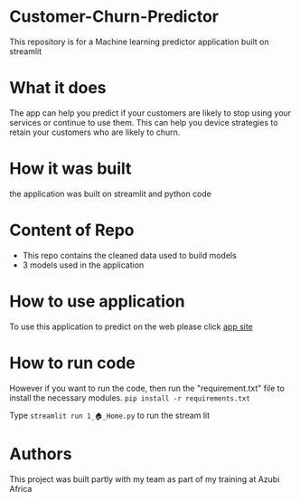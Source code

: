 # Customer-Churn-Predictor
This repository is for a Machine learning predictor application built on streamlit

# What it does
The app can help you predict if your customers are likely to stop using your services or continue to use them. This can help you device strategies to retain your customers who are likely to churn.

# How it was built
the application was built on streamlit and python code

# Content of Repo
- This repo contains the cleaned data used to build models
- 3 models used in the application

# How to use application
To use this application to predict on the web please click [app site](https://zeekcustomerchurnpredictor.streamlit.app/)

# How to run code
However if you want to run the code, then run the "requirement.txt" file to install the necessary modules.
`pip install -r requirements.txt`

Type `streamlit run 1_🏠_Home.py` to run the stream lit

# Authors
This project was built partly with my team as part of my training at Azubi Africa
